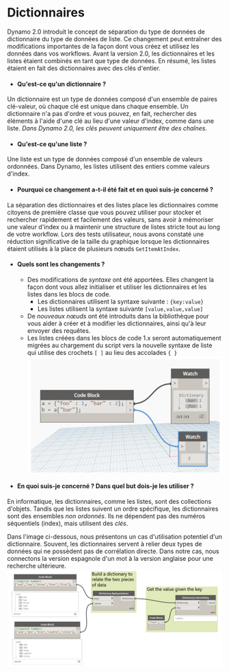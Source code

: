 # Dictionnaires
Dynamo 2.0 introduit le concept de séparation du type de données de dictionnaire du type de données de liste. Ce changement peut entraîner des modifications importantes de la façon dont vous créez et utilisez les données dans vos workflows. Avant la version 2.0, les dictionnaires et les listes étaient combinés en tant que type de données. En résumé, les listes étaient en fait des dictionnaires avec des clés d'entier.

* #### Qu'est-ce qu'un dictionnaire ?
Un dictionnaire est un type de données composé d'un ensemble de paires clé-valeur, où chaque clé est unique dans chaque ensemble. Un dictionnaire n'a pas d'ordre et vous pouvez, en fait, rechercher des éléments à l'aide d'une clé au lieu d'une valeur d'index, comme dans une liste. *Dans Dynamo 2.0, les clés peuvent uniquement être des chaînes.*

* #### Qu'est-ce qu'une liste ?
Une liste est un type de données composé d'un ensemble de valeurs ordonnées. Dans Dynamo, les listes utilisent des entiers comme valeurs d'index.

* #### Pourquoi ce changement a-t-il été fait et en quoi suis-je concerné ?
La séparation des dictionnaires et des listes place les dictionnaires comme citoyens de première classe que vous pouvez utiliser pour stocker et rechercher rapidement et facilement des valeurs, sans avoir à mémoriser une valeur d'index ou à maintenir une structure de listes stricte tout au long de votre workflow. Lors des tests utilisateur, nous avons constaté une réduction significative de la taille du graphique lorsque les dictionnaires étaient utilisés à la place de plusieurs nœuds ```GetItemAtIndex```.

* #### Quels sont les changements ?
  * Des modifications de *syntaxe* ont été apportées. Elles changent la façon dont vous allez initialiser et utiliser les dictionnaires et les listes dans les blocs de code.
    * Les dictionnaires utilisent la syntaxe suivante : ```{key:value}```
    * Les listes utilisent la syntaxe suivante ```[value,value,value]```
  * De *nouveaux nœuds* ont été introduits dans la bibliothèque pour vous aider à créer et à modifier les dictionnaires, ainsi qu'à leur envoyer des requêtes.
  * Les listes créées dans les blocs de code 1.x seront automatiquement migrées au chargement du script vers la nouvelle syntaxe de liste qui utilise des crochets ```[ ]``` au lieu des accolades ```{ }``` ![IMAGE](images/9-1/DYN20_Dictionary.png)

* #### En quoi suis-je concerné ? Dans quel but dois-je les utiliser ?
En informatique, les dictionnaires, comme les listes, sont des collections d'objets. Tandis que les listes suivent un ordre spécifique, les dictionnaires sont des ensembles *non ordonnés*. Ils ne dépendent pas des numéros séquentiels (index), mais utilisent des *clés*.

Dans l'image ci-dessous, nous présentons un cas d'utilisation potentiel d'un dictionnaire. Souvent, les dictionnaires servent à relier deux types de données qui ne possèdent pas de corrélation directe. Dans notre cas, nous connectons la version espagnole d'un mot à la version anglaise pour une recherche ultérieure. ![IMAGE](images/9-1/9-1_dictionaryExample.png)

